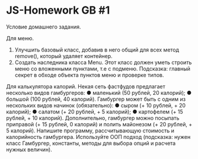 # JS-Homework GB #1

Условие домашнего задания.

Для меню.
1.	Улучшить базовый класс, добавив в него общий для всех метод remove(), который удаляет контейнер.
2.	Создать наследника класса Menu. Этот класс должен уметь строить меню со вложенными пунктами, т.е с подменю. Подсказка: главный секрет в обходе объекта пунктов меню и проверке типов.

Для калькулятора калорий.
Некая сеть фастфудов предлагает несколько видов гамбургеров:
●	маленький (50 рублей, 20 калорий);
●	большой (100 рублей, 40 калорий).
Гамбургер может быть с одним из нескольких видов начинок (обязательно):
●	сыром (+ 10 рублей, + 20 калорий);
●	салатом (+ 20 рублей, + 5 калорий);
●	картофелем (+ 15 рублей, + 10 калорий).
Дополнительно, гамбургер можно посыпать приправой (+ 15 рублей, 0 калорий) и полить майонезом (+ 20 рублей, + 5 калорий). Напишите программу, рассчитывающую стоимость и калорийность гамбургера. Используйте ООП подход (подсказка: нужен класс Гамбургер, константы, методы для выбора опций и расчета нужных величин).
